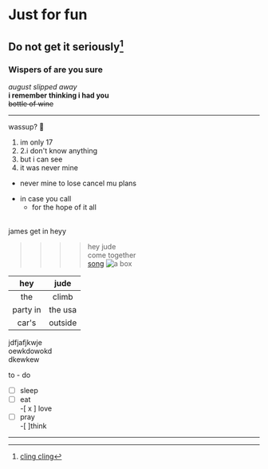 Just for fun
============
Do not get it seriously[^1]
-----------------------
### Wispers of are you sure  
_august slipped away_<br>
__i remember thinking i had you__<br>
~~bottle of wine~~<br>
* * *
[^1]:[cling cling](https://www.youtube.com/watch?v=HDN0Z9-yJmM)    

  
wassup? :ghost:

1. im only 17
2. 2.i don't know anything
 1. but i can see
 2. it was never mine
* never mine to lose
  cancel mu plans
- in case you call
  + for the hope of it all  <br><br>
  
james get in  heyy

>>>>hey jude<br>
>>come together<br>
[song](https://www.youtube.com/watch?v=AxZl2cFvjRs&list=RDAxZl2cFvjRs&start_radio=1)
![a box](https://files.ekmcdn.com/bluestar/images/single-walled-cardboard-box-12-x-9-x-6-pack-of-25-164-p.jpg?v=1282021-094704)<br>














































































|hey|jude|
|:-----:|:-----:|
|the|climb|<br>
|party in|the usa|  
|car's|outside|


jdfjafjkwje  
oewkdowokd  
dkewkew  










to - do   

-[ ] sleep  
-[ ] eat  
-[ x ] love  
-[ ] pray  
-[ ]think
---
